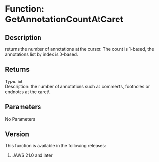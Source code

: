 # Function: GetAnnotationCountAtCaret

## Description

returns the number of annotations at the cursor. The count is 1-based,
the annotations list by index is 0-based.

## Returns

Type: int\
Description: the number of annotations such as comments, footnotes or
endnotes at the caret\

## Parameters

No Parameters

## Version

This function is available in the following releases:

1.  JAWS 21.0 and later
